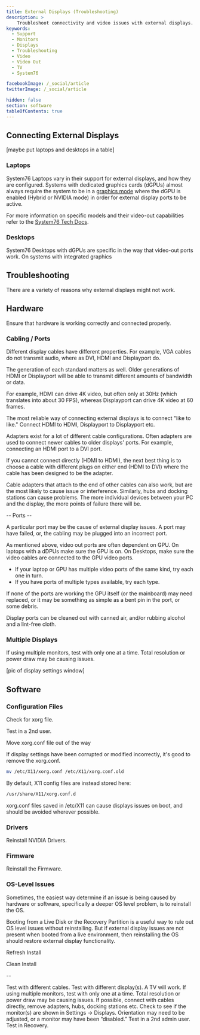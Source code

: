 ```yaml
---
title: External Displays (Troubleshooting)
description: >
    Troubleshoot connectivity and video issues with external displays.
keywords:
  - Support
  - Monitors
  - Displays
  - Troubleshooting
  - Video
  - Video Out
  - TV
  - System76

facebookImage: /_social/article
twitterImage: /_social/article

hidden: false
section: software
tableOfContents: true
---
```


## Connecting External Displays

[maybe put laptops and desktops in a table]

### Laptops

System76 Laptops vary in their support for external displays, and how they are configured. Systems with dedicated graphics cards (dGPUs) almost always require the system to be in a [graphics mode](articles/graphics-switch-pop) where the dGPU is enabled (Hybrid or NVIDIA mode) in order for external display ports to be active.

For more information on specific models and their video-out capabilities refer to the [System76 Tech Docs](https://tech-docs.system76.com/README.html).

### Desktops

System76 Desktops with dGPUs are specific in the way that video-out ports work. On systems with integrated graphics

## Troubleshooting

There are a variety of reasons why external displays might not work.

## Hardware

Ensure that hardware is working correctly and connected properly.

### Cabling / Ports

Different display cables have different properties. For example, VGA cables do not transmit audio, where as DVI, HDMI and Displayport do.

The generation of each standard matters as well. Older generations of HDMI or Displayport will be able to transmit different amounts of bandwidth or data.

For example, HDMI can drive 4K video, but often only at 30Hz (which translates into about 30 FPS), whereas Displayport can drive 4K video at 60 frames.

The most reliable way of connecting external displays is to connect "like to like." Connect HDMI to HDMI, Displayport to Displayport etc.

Adapters exist for a lot of different cable configurations. Often adapters are used to connect newer cables to older displays' ports. For example, connecting an HDMI port to a DVI port.

If you cannot connect directly (HDMI to HDMI), the next best thing is to choose a cable with different plugs on either end (HDMI to DVI) where the cable has been designed to be the adapter.

Cable adapters that attach to the end of other cables can also work, but are the most likely to cause issue or interference. Similarly, hubs and docking stations can cause problems. The more individual devices between your PC and the display, the more points of failure there will be.

-- Ports --

A particular port may be the cause of external display issues. A port may have failed, or, the cabling may be plugged into an incorrect port.

As mentioned above, video out ports are often dependent on GPU. On laptops with a dDPUs make sure the GPU is on. On Desktops, make sure the video cables are connected to the GPU video ports.

- If your laptop or GPU has multiple video ports of the same kind, try each one in turn.
- If you have ports of multiple types available, try each type.

If none of the ports are working the GPU itself (or the mainboard) may need replaced, or it may be something as simple as a bent pin in the port, or some debris.

Display ports can be cleaned out with canned air, and/or rubbing alcohol and a lint-free cloth.

### Multiple Displays

If using multiple monitors, test with only one at a time. Total resolution or power draw may be causing issues.

[pic of display settings window]

## Software

### Configuration Files

Check for xorg file.

Test in a 2nd user.

Move xorg.conf file out of the way

If display settings have been corrupted or modified incorrectly, it's good to remove the xorg.conf.

```bash
mv /etc/X11/xorg.conf /etc/X11/xorg.conf.old
```

By default, X11 config files are instead stored here:

```bash
/usr/share/X11/xorg.conf.d
```

xorg.conf files saved in /etc/X11 can cause displays issues on boot, and should be avoided wherever possible.

### Drivers

Reinstall NVIDIA Drivers.

### Firmware

Reinstall the Firmware.

### OS-Level Issues

Sometimes, the easiest way determine if an issue is being caused by hardware or software, specifically a deeper OS level problem, is to reinstall the OS.

Booting from a Live Disk or the Recovery Partition is a useful way to rule out OS level issues without reinstalling. But if external display issues are not present when booted from a live environment, then reinstalling the OS should restore external display functionality.

Refresh Install

Clean Install

--


Test with different cables.
Test with different display(s). A TV will work.
If using multiple monitors, test with only one at a time. Total resolution or power draw may be causing issues.
If possible, connect with cables directly, remove adapters, hubs, docking stations etc.
Check to see if the monitor(s) are shown in Settings -> Displays. Orientation may need to be adjusted, or a monitor may have been “disabled.”
Test in a 2nd admin user.
Test in Recovery.
